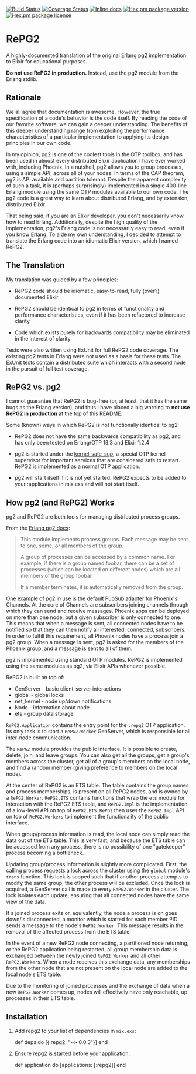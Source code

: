 [![Build Status](https://travis-ci.org/antipax/repg2.svg?branch=master)](https://travis-ci.org/antipax/repg2) [![Coverage Status](https://coveralls.io/repos/github/antipax/repg2/badge.svg?branch=master)](https://coveralls.io/github/antipax/repg2?branch=master) [![Inline docs](http://inch-ci.org/github/antipax/repg2.svg?branch=master)](http://inch-ci.org/github/antipax/repg2) [![Hex.pm package version](https://img.shields.io/hexpm/v/repg2.svg)](https://hex.pm/packages/repg2) [![Hex.pm package license](https://img.shields.io/hexpm/l/repg2.svg)](https://github.com/antipax/repg2/blob/master/LICENSE)

# RePG2

A highly-documented translation of the original Erlang pg2 implementation to Elixir for educational purposes.

**Do not use RePG2 in production.** Instead, use the pg2 module from the Erlang stdlib.

## Rationale

We all agree that documentation is awesome. However, the true specification of a code's behavior is the code itself. By reading the code of our favorite software, we can gain a deeper understanding. The benefits of this deeper understanding range from exploiting the performance characteristics of a particular implementation to applying its design principles in our own code.

In my opinion, pg2 is one of the coolest tools in the OTP toolbox, and has been used in almost every distributed Elixir application I have ever worked with, including Phoenix. In a nutshell, pg2 allows you to group processes, using a simple API, across all of your nodes. In terms of the CAP theorem, pg2 is AP: available and partition tolerant. Despite the apparent complexity of such a task, it is (perhaps surprisingly) implemented in a single 400-line Erlang module using the same OTP modules available to our own code. The pg2 code is a great way to learn about distributed Erlang, and by extension, distributed Elixir.

That being said, if you are an Elixir developer, you don't necessarily know how to read Erlang. Additionally, despite the high quality of the implementation, pg2's Erlang code is not necessarily easy to read, even if you know Erlang. To aide my own understanding, I decided to attempt to translate the Erlang code into an idiomatic Elixir version, which I named RePG2.

## The Translation

My translation was guided by a few principles:

  * RePG2 code should be idiomatic, easy-to-read, fully (over?) documented Elixir

  * RePG2 should be identical to pg2 in terms of functionality and performance characteristics, even if it has been refactored to increase clarity

  * Code which exists purely for backwards compatibility may be eliminated in the interest of clarity

Tests were also written using ExUnit for full RePG2 code coverage. The existing pg2 tests in Erlang were not used as a basis for these tests. The ExUnit tests contain a distributed suite which interacts with a second node in the pursuit of full test coverage.

## RePG2 vs. pg2

I cannot guarantee that RePG2 is bug-free (or, at least, that it has the same bugs as the Erlang version), and thus I have placed a big warning to **not use RePG2 in production** at the top of this README.

Some (known) ways in which RePG2 is not functionally identical to pg2:

  * RePG2 does not have the same backwards compatibility as pg2, and has only been tested on Erlang/OTP 18.3 and Elixir 1.2.4

  * pg2 is started under the [kernel_safe_sup](https://github.com/erlang/otp/blob/6664eed/lib/kernel/src/kernel.erl#L67), a special OTP kernel supervisor for important services that are considered safe to restart. RePG2 is implemented as a normal OTP application.

  * pg2 will start itself if it is not yet started. RePG2 expects to be added to your :applications in mix.exs and will not start itself.

## How pg2 (and RePG2) Works

pg2 and RePG2 are both tools for managing distributed process groups.

From the [Erlang pg2 docs](http://erlang.org/doc/man/pg2.html):

> This module implements process groups. Each message may be sent to one,
> some, or all members of the group.
>
> A group of processes can be accessed by a common name. For example, if
> there is a group named foobar, there can be a set of processes (which
> can be located on different nodes) which are all members of the group
> foobar.
>
> If a member terminates, it is automatically removed from the group.

One example of pg2 in use is the default PubSub adapter for Phoenix's Channels. At the core of Channels are subscribers joining channels through which they can send and receive messages. Phoenix apps can be deployed on more than one node, but a given subscriber is only connected to one. This means that when a message is sent, all connected nodes have to be notified so that they can then notify all interested, connected, subscribers. In order to fulfill this requirement, all Phoenix nodes have a process join a pg2 group. When a message is sent, pg2 is asked for the members of the Phoenix group, and a message is sent to all of them.

pg2 is implemented using standard OTP modules. RePG2 is implemented using the same modules as pg2, via Elixir APIs whenever possible.

RePG2 is built on top of:

  * GenServer - basic client-server interactions
  * global - global locks
  * net_kernel - node up/down notifications
  * Node - information about node
  * ets - group data storage

`RePG2.Application` contains the entry point for the `:repg2` OTP application. Its only task is to start a `RePG2.Worker` GenServer, which is responsible for all inter-node communication.

The `RePG2` module provides the public interface. It is possible to create, delete, join, and leave groups. You can also get all the groups, get a group's members across the cluster, get all of a group's members on the local node, and find a random member (giving preference to members on the local node).

At the center of RePG2 is an ETS table. The table contains the group names and process memberships, is present on all RePG2 nodes, and is owned by a `RePG2.Worker`. `RePG2.ETS` contains functions that wrap the `ets` module for interaction with the RePG2 ETS table, and `RePG2.Impl` is the implementation of a low-level API on top of `RePG2.ETS`. `RePG2` then uses the `RePG2.Impl` API on top of `RePG2.Workers` to implement the functionality of the public interface.

When group/process information is read, the local node can simply read the data out of the ETS table. This is very fast, and because the ETS table can be accessed from any process, there is no possibility of one "gatekeeper" process becoming a bottleneck.

Updating group/process information is slightly more complicated. First, the calling process requests a lock across the cluster using the `global` module's `trans` function. This lock is scoped such that if another process attempts to modify the same group, the other process will be excluded. Once the lock is acquired, a GenServer call is made to every `RePG2.Worker` in the cluster. The lock isolates each update, ensuring that all connected nodes have the same view of the data.

If a joined process exits or, equivalently, the node a process is on goes down/is disconnected, a monitor which is started for each member PID sends a message to the node's `RePG2.Worker`. This message results in the removal of the affected process from the ETS table.

In the event of a new RePG2 node connecting, a partitioned node returning, or the RePG2 application being restarted, all group membership data is exchanged between the newly joined `RePG2.Worker` and all other `RePG2.Worker`s. When a node receives this exchange data, any memberships from the other node that are not present on the local node are added to the local node's ETS table.

Due to the monitoring of joined processes and the exchange of data when a new `RePG2.Worker` comes up, nodes will effectively have only reachable, up processes in their ETS table.

## Installation

  1. Add repg2 to your list of dependencies in `mix.exs`:

        def deps do
          [{:repg2, "~> 0.0.3"}]
        end

  2. Ensure repg2 is started before your application:

        def application do
          [applications: [:repg2]]
        end


